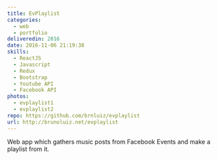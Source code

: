 ```yaml
---
title: EvPlaylist
categories:
  - web
  - portfolio
deliveredin: 2016
date: 2016-11-06 21:19:38
skills:
  - ReactJS
  - Javascript
  - Redux
  - Bootstrap
  - Youtube API
  - Facebook API
photos:
  - evplaylist1
  - evplaylist2
repo: https://github.com/brnluiz/evplaylist
url: http://brunoluiz.net/evplaylist
---
```

Web app which gathers music posts from Facebook Events and make a playlist from it.

